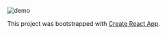 ![demo]('./parkmerced.live.gif')

This project was bootstrapped with [Create React App](https://github.com/facebookincubator/create-react-app).
